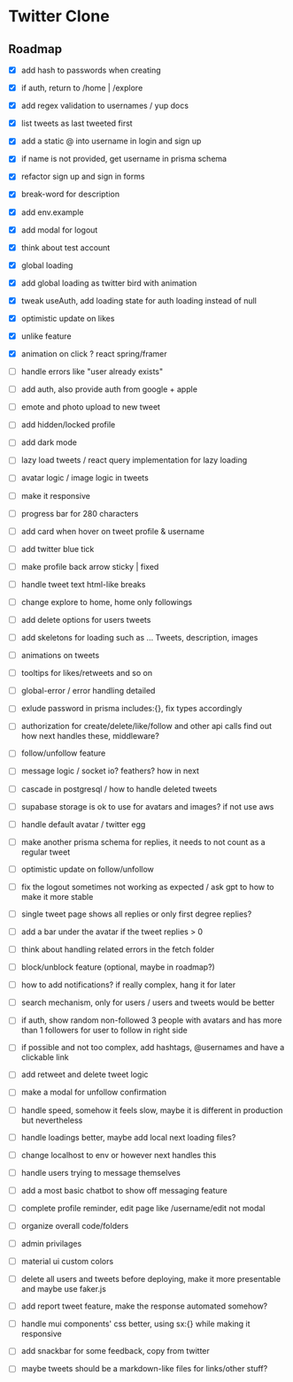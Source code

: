 # Twitter Clone

## Roadmap

-   [x] add hash to passwords when creating
-   [x] if auth, return to /home | /explore
-   [x] add regex validation to usernames / yup docs
-   [x] list tweets as last tweeted first
-   [x] add a static @ into username in login and sign up
-   [x] if name is not provided, get username in prisma schema
-   [x] refactor sign up and sign in forms
-   [x] break-word for description
-   [x] add env.example
-   [x] add modal for logout
-   [x] think about test account
-   [x] global loading
-   [x] add global loading as twitter bird with animation
-   [x] tweak useAuth, add loading state for auth loading instead of null
-   [x] optimistic update on likes
-   [x] unlike feature
-   [x] animation on click ? react spring/framer
-   [ ] handle errors like "user already exists"
-   [ ] add auth, also provide auth from google + apple
-   [ ] emote and photo upload to new tweet
-   [ ] add hidden/locked profile
-   [ ] add dark mode
-   [ ] lazy load tweets / react query implementation for lazy loading
-   [ ] avatar logic / image logic in tweets
-   [ ] make it responsive
-   [ ] progress bar for 280 characters
-   [ ] add card when hover on tweet profile & username
-   [ ] add twitter blue tick
-   [ ] make profile back arrow sticky | fixed
-   [ ] handle tweet text html-like breaks
-   [ ] change explore to home, home only followings
-   [ ] add delete options for users tweets
-   [ ] add skeletons for loading such as ... Tweets, description, images
-   [ ] animations on tweets
-   [ ] tooltips for likes/retweets and so on
-   [ ] global-error / error handling detailed
-   [ ] exlude password in prisma includes:{}, fix types accordingly
-   [ ] authorization for create/delete/like/follow and other api calls find out how next handles these, middleware?
-   [ ] follow/unfollow feature
-   [ ] message logic / socket io? feathers? how in next
-   [ ] cascade in postgresql / how to handle deleted tweets
-   [ ] supabase storage is ok to use for avatars and images? if not use aws
-   [ ] handle default avatar / twitter egg
-   [ ] make another prisma schema for replies, it needs to not count as a regular tweet
-   [ ] optimistic update on follow/unfollow
-   [ ] fix the logout sometimes not working as expected / ask gpt to how to make it more stable
-   [ ] single tweet page shows all replies or only first degree replies?
-   [ ] add a bar under the avatar if the tweet replies > 0
-   [ ] think about handling related errors in the fetch folder
-   [ ] block/unblock feature (optional, maybe in roadmap?)
-   [ ] how to add notifications? if really complex, hang it for later
-   [ ] search mechanism, only for users / users and tweets would be better
-   [ ] if auth, show random non-followed 3 people with avatars and has more than 1 followers for user to follow in right side
-   [ ] if possible and not too complex, add hashtags, @usernames and have a clickable link
-   [ ] add retweet and delete tweet logic
-   [ ] make a modal for unfollow confirmation
-   [ ] handle speed, somehow it feels slow, maybe it is different in production but nevertheless
-   [ ] handle loadings better, maybe add local next loading files?
-   [ ] change localhost to env or however next handles this
-   [ ] handle users trying to message themselves
-   [ ] add a most basic chatbot to show off messaging feature
-   [ ] complete profile reminder, edit page like /username/edit not modal
-   [ ] organize overall code/folders
-   [ ] admin privilages
-   [ ] material ui custom colors
-   [ ] delete all users and tweets before deploying, make it more presentable and maybe use faker.js
-   [ ] add report tweet feature, make the response automated somehow?
-   [ ] handle mui components' css better, using sx:{} while making it responsive
-   [ ] add snackbar for some feedback, copy from twitter
-   [ ] maybe tweets should be a markdown-like files for links/other stuff?


